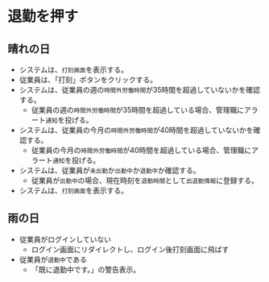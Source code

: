 # 退勤を押す
## 晴れの日
- システムは、`打刻画面`を表示する。
- 従業員は、「打刻」ボタンをクリックする。
- システムは、従業員の週の`時間外労働時間`が35時間を超過していないかを確認する。
    - 従業員の週の`時間外労働時間`が35時間を超過している場合、管理職にアラート`通知`を投げる。
- システムは、従業員の今月の`時間外労働時間`が40時間を超過していないかを確認する。
    - 従業員の今月の`時間外労働時間`が40時間を超過している場合、管理職にアラート`通知`を投げる。
- システムは、従業員が`未出勤`か`出勤中`か`退勤中`か確認する。
    - 従業員が`出勤中`の場合、現在時刻を`退勤時間`として`出退勤情報`に登録する。
- システムは、`打刻画面`を表示する。

## 雨の日
- 従業員がログインしていない
    - ログイン画面にリダイレクトし、ログイン後打刻画面に飛ばす
- 従業員が`退勤中`である
    - 「既に退勤中です。」の警告表示。